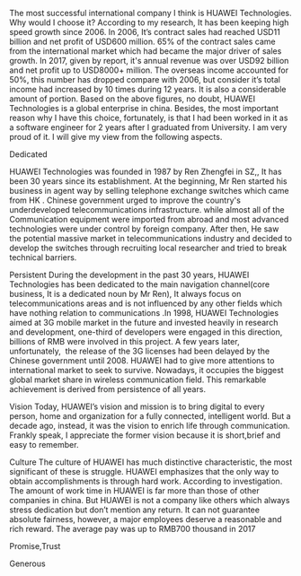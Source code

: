 
The most successful international company I think is HUAWEI Technologies. Why would I choose it? According to my research, It has been keeping high speed growth since 2006. In 2006, It’s contract sales had reached USD11 billion and net profit of USD600 million. 65% of the contract sales came from the international market which had became the major driver of sales growth. In 2017, given by report, it's annual revenue was over USD92 billion and net profit up to USD8000+ million. The overseas income accounted for 50%, this number has dropped compare with 2006, but consider it’s total income had increased by 10 times during 12 years. It is also a considerable amount of portion. Based on the above figures, no doubt, HUAWEI Technologies is a global enterprise in china. Besides, the most important reason why I have this choice, fortunately, is that I had been worked in it as a software engineer for 2 years after I graduated from University. I am very proud of it. I will give my view from the following aspects.

Dedicated

HUAWEI Technologies was founded in 1987 by Ren Zhengfei in SZ,, It has been 30 years since its establishment. At the beginning, Mr Ren started his business in agent way by selling telephone exchange switches which came from HK . Chinese government urged to improve the country's underdeveloped telecommunications infrastructure. while almost all of the Communication equipment were imported from abroad and most advanced technologies were under control by foreign company. After then, He saw the potential massive market in telecommunications industry and decided to develop the switches through recruiting local researcher and tried to break technical barriers.

Persistent
During the development in the past 30 years, HUAWEI Technologies has been dedicated to the main navigation channel(core business, It is a dedicated noun by Mr Ren), It always focus on telecommunications areas and is not influenced by any other fields which have nothing relation to communications .In 1998, HUAWEI Technologies aimed at 3G mobile market in the future and invested heavily in research and development, one-third of developers were engaged in this direction, billions of RMB were involved in this project. A few years later, unfortunately,  the release of the 3G licenses had been delayed by the Chinese government until 2008. HUAWEI had to give more attentions to international market to seek to survive. Nowadays, it occupies the biggest global market share in wireless communication field. This remarkable achievement is derived from persistence of all years.

Vision
Today, HUAWEI’s vision and mission is to bring digital to every person, home and organization for a fully connected, intelligent world. But a decade ago, instead, it was the vision to enrich life through communication. Frankly speak, I appreciate the former vision because it is short,brief and easy to remember. 

Culture
The culture of HUAWEI has much distinctive characteristic, the most significant of these is struggle. HUAWEI emphasizes that the only way to obtain accomplishments is through hard work. According to investigation. The amount of work time in HUAWEI is far more than those of other companies in china. But HUAWEI is not a company like others which always stress dedication but don’t mention any return. It can not guarantee absolute fairness, however, a major employees deserve a reasonable and rich reward. The average pay was up to RMB700 thousand in 2017

Promise,Trust

Generous










